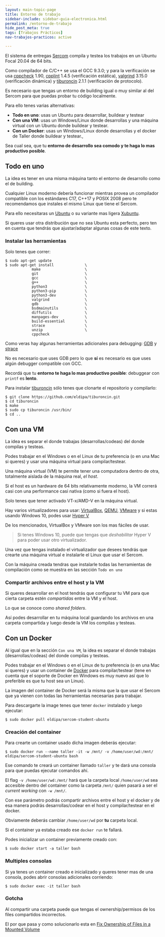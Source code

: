 ```yaml
---
layout: main-topic-page
title: Entorno de trabajo
sidebar-include: sidebar-guia-electronica.html
permalink: /entorno-de-trabajo
hide_post_meta: true
tags: [Trabajos Prácticos]
nav-trabajos-practicos: active

---
```


El sistema de entregas
<a href="{{ site.sercom_url }}" target="_blank">Sercom</a> compila y
testea los trabajos en un Ubuntu Focal 20.04 de 64 bits.

Como compilador de C/C++ se usa el GCC 9.3.0; y para la verificación se
usa [cppcheck](http://cppcheck.sourceforge.net/) 1.90,
[cpplint](https://github.com/cpplint/cpplint) 1.4.5 (verificación estática),
[valgrind](https://valgrind.org/) 3.15.0 (verificación dinámica) y
[tiburoncin](https://github.com/eldipa/tiburoncin) 2.1.1 (verificación
de protocolo).

Es necesario que tengas un entorno de building igual o muy similar al
del Sercom para que puedas probar tu código localmente.

Para ello tenes varias alternativas:

 - **Todo en uno**: usas un Ubuntu para desarrollar, buildear y testear
 - **Con una VM**: usas un Windows/Linux donde desarrollas y una máquina virtual con un
Ubuntu donde buildear y testear.
 - **Con un Docker**: usas un Windows/Linux donde desarrollas y el docker de Taller donde
buildear y testear.,

Sea cual sea, que tu **entorno de desarrollo sea comodo y te haga lo mas
productivo posible**.

## Todo en uno

La idea es tener en una misma máquina tanto el entorno de desarrollo
como el de building.

Cualquier Linux moderno debería funcionar mientras provea un compilador
compatible con los estándares C17, C++17 y POSIX 2008  pero te
recomendamos que instales el mismo Linux que tiene el Sercom.

Para ello necesitaras un [Ubuntu](https://ubuntu.com/) o su variante mas ligera
[Xubuntu](https://xubuntu.org/).

Si queres usar otra distribución que no sea Ubuntu esta perfecto, pero
ten en cuenta que tendrás que ajustar/adaptar algunas cosas de este
texto.

### Instalar las herramientas

Solo tenes que correr:

```shell
$ sudo apt-get update
$ sudo apt-get install              \
            make                    \
            git                     \
            gcc                     \
            g++                     \
            python3                 \
            python3-pip             \
            python3-dev             \
            valgrind                \
            gdb                     \
            bsdmainutils            \
            diffutils               \
            manpages-dev            \
            build-essential         \
            strace                  \
            unzip                   \
            cppcheck
```

Como veras hay algunas herramientas adicionales para debugging:
[GDB](https://www.gnu.org/software/gdb/) y
[strace](https://man7.org/linux/man-pages/man1/strace.1.html)

No es necesario que uses GDB pero lo que **sí** es necesario es que uses
algún debugger compatible con GCC.

Recordá que tu **entorno te haga lo mas productivo posible**: debuggear
con `printf` es **lento**.

Para instalar [tiburoncin](https://github.com/eldipa/tiburoncin) sólo tenes
que clonarte el repositorio y compilarlo:

```shell
$ git clone https://github.com/eldipa/tiburoncin.git
$ cd tiburoncin
$ make
$ sudo cp tiburoncin /usr/bin/
$ cd ..
```

## Con una VM

La idea es separar el donde trabajas (desarrollas/codeas) del donde
compilas y testeas.

Podes trabajar en el Windows o en el Linux de tu preferencia (o en una
Mac si queres) y usar una máquina virtual para compilar/testear.

Una máquina virtual (VM) te permite tener una computadora dentro de otra,
totalmente aislada de la máquina real, *el host*.

Si el host es un hardware de 64 bits relativamente moderno, la VM
correrá casi con una performance casi nativa (como si fuera el host).

Solo tenes que tener activado VT-x/AMD-V en la máquina virtual.

Hay varios virtualizadores para usar:
[VirtualBox](https://www.virtualbox.org/),
[QEMU](https://www.qemu.org/), [VMware](https://www.vmware.com) y si
estas usando Windows 10, podes usar [Hyper
V](https://docs.microsoft.com/en-us/virtualization/hyper-v-on-windows/quick-start/enable-hyper-v)

De los mencionados, VirtualBox y VMware son los mas fáciles de usar.

> Si tenes Windows 10, puede que tengas que *deshabilitar* Hyper V para
> poder usar otro virtualizador.

Una vez que tengas instalado el virtualizador que desees tendrás que
crearte una máquina virtual e instalarle el Linux que usar el Sercom.

Con la máquina creada tendras que instalarle todas las herramientas de
compilación como se muestra en las sección `Todo en uno`

### Compartir archivos entre el host y la VM

Si queres desarrollar en el host tendrás que configurar tu VM para que cierta
carpeta estén *compartidas* entre la VM y el host.

Lo que se conoce como *shared folders*.

Así podes desarrollar en tu máquina local guardando los archivos en una
carpeta compartida y luego desde la VM los compilas y testeas.


## Con un Docker

Al igual que en la sección `Con una VM`, la idea es separar
el donde trabajas (desarrollas/codeas) del donde compilas y testeas.

Podes trabajar en el Windows o en el Linux de tu preferencia (o en una
Mac si queres) y usar un container de [Docker](https://www.docker.com/)
para compilar/testear
(tene en cuenta que el soporte de Docker en Windows es muy nuevo así que
lo preferible es que tu host sea un Linux).

La imagen del container de Docker será la misma que la que usar el
Sercom que ya vienen con todas las herramientas necesarias para
trabajar.

Para descargarte la image tenes que tener `docker` instalado y luego
ejecutar:

```shell
$ sudo docker pull eldipa/sercom-student-ubuntu
```


### Creación del container

Para crearte un container usado dicha imagen deberás ejecutar:

```shll
$ sudo docker run --name taller -it -w /mnt/ -v /home/user/wd:/mnt/ eldipa/sercom-student-ubuntu bash
```

Ese comando te creará un container llamado `taller` y te dará una
consola para que puedas ejecutar comandos ahí.

El flag `-v /home/user/wd:/mnt/` hará que la carpeta local `/home/user/wd`
sea accesible dentro del container como la carpeta `/mnt/` quien pasará
a ser el *current working* con `-w /mnt/`.

Con ese parámetro podrás compartir archivos entre el host y el docker y
de esa manera podrás desarrollas/codear en el host y compilar/testear en
el docker.

Obviamente deberás cambiar `/home/user/wd` por **tu** carpeta local.

Si el container ya estaba creado ese `docker run` te fallará.

Podes inicializar un container previamente creado con:

```shell
$ sudo docker start -a taller bash
```

### Multiples consolas

Si ya tenes un container creado e inicializado y queres tener mas de una
consola, podes abrir consolas adicionales corriendo:

```shell
$ sudo docker exec -it taller bash
```

### Gotcha

Al compartir una carpeta puede que tengas el ownership/permisos de los
files compartidos incorrectos.

El por que pasa y como solucionarlo esta en
[Fix Ownership of Files in a Mounted Volume](https://book-of-gehn.github.io/articles/2022/02/01/Fix-Ownership-of-Files-in-a-Mounted-Volume.html)
